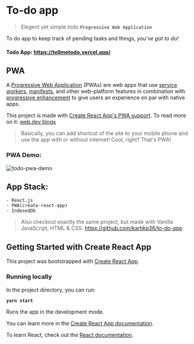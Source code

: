 

# To-do app

> Elegent yet simple todo **`Progressive Web Application`**
	
To do app to keep track of pending tasks and things, *you've got to do!* 

#### Todo App: https://tellmetodo.vercel.app/
## PWA 
A [Progressive Web Application](https://developer.mozilla.org/en-US/docs/Web/Progressive_web_apps)  (PWAs) are web apps that use [service workers](https://developer.mozilla.org/en-US/docs/Web/API/Service_Worker_API), [manifests](https://developer.mozilla.org/en-US/docs/Web/Manifest), and other web-platform features in combination with [progressive enhancement](https://developer.mozilla.org/en-US/docs/Glossary/Progressive_Enhancement) to give users an experience on par with native apps.

This project is made with [Create React App's PWA support](https://create-react-app.dev/docs/making-a-progressive-web-app/). To read more on it: [web.dev blogs](https://web.dev/progressive-web-apps/)

> Basically, you can add shortcut of the site to your mobile phone and use the app with or without internet! Cool, right? That's PWA!

### PWA Demo:

![todo-pwa-demo](https://user-images.githubusercontent.com/36930635/169790287-fcf4a552-2ee1-464d-9116-99af7a95057f.gif)


## App Stack:
	- React.js
	- PWA(create-react-app)
	- IndexedDb

> Also checkout exactly the same project, but made with Vanilla JavaScript,
> HTML & CSS:  https://github.com/kartikp36/to-do-app

## Getting Started with Create React App

This project was bootstrapped with [Create React App](https://github.com/facebook/create-react-app).

### Running locally

In the project directory, you can run:

**`yarn start`**

Runs the app in the development mode.

You can learn more in the [Create React App documentation](https://facebook.github.io/create-react-app/docs/getting-started).

To learn React, check out the [React documentation](https://reactjs.org/).

